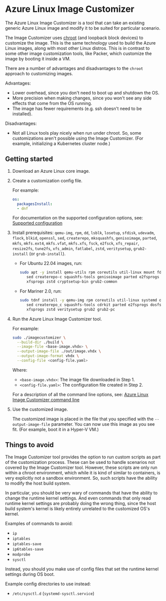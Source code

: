 # Azure Linux Image Customizer

The Azure Linux Image Customizer is a tool that can take an existing generic Azure Linux
image and modify it to be suited for particular scenario.

The Image Customizer uses [chroot](https://en.wikipedia.org/wiki/Chroot) (and loopback
block devices) to customize the image.
This is the same technology used to build the Azure Linux images, along with most other
Linux distros.
This is in contrast to some other image customization tools, like Packer, which
customize the image by booting it inside a VM.

There are a number of advantages and disadvantages to the `chroot` approach to
customizing images.

Advantages:

- Lower overhead, since you don't need to boot up and shutdown the OS.
- More precision when making changes, since you won't see any side effects that come
  from the OS running.
- The image has fewer requirements (e.g. ssh doesn't need to be installed).

Disadvantages:

- Not all Linux tools play nicely when run under chroot.
  So, some customizations aren't possible using the Image Customizer.
  (For example, initializing a Kubernetes cluster node.)

## Getting started

1. Download an Azure Linux core image.

2. Create a customization config file.

   For example:

    ```yaml
    os:
      packagesInstall:
      - dnf
    ```

   For documentation on the supported configuration options, see:
   [Supported configuration](./configuration.md)

3. Install prerequisites: `qemu-img`, `rpm`, `dd`, `lsblk`, `losetup`, `sfdisk`,
   `udevadm`, `flock`, `blkid`, `openssl`, `sed`, `createrepo`, `mksquashfs`,
   `genisoimage`, `parted`, `mkfs`, `mkfs.ext4`, `mkfs.vfat`, `mkfs.xfs`, `fsck`,
   `e2fsck`, `xfs_repair`, `resize2fs`, `tune2fs`, `xfs_admin`, `fatlabel`, `zstd`,
   `veritysetup`, `grub2-install` (or `grub-install`).

   - For Ubuntu 22.04 images, run:

     ```bash
     sudo apt -y install qemu-utils rpm coreutils util-linux mount fdisk udev openssl \
        sed createrepo-c squashfs-tools genisoimage parted e2fsprogs dosfstools \
        xfsprogs zstd cryptsetup-bin grub2-common
     ```

   - For Mariner 2.0, run:

     ```bash
     sudo tdnf install -y qemu-img rpm coreutils util-linux systemd openssl \
        sed createrepo_c squashfs-tools cdrkit parted e2fsprogs dosfstools \
        xfsprogs zstd veritysetup grub2 grub2-pc
     ```

4. Run the Azure Linux Image Customizer tool.

   For example:

    ```bash
    sudo ./imagecustomizer \
      --build-dir ./build \
      --image-file <base-image.vhdx> \
      --output-image-file ./out/image.vhdx \
      --output-image-format vhdx \
      --config-file <config-file.yaml>
    ```

   Where:

   - `<base-image.vhdx>`: The image file downloaded in Step 1.
   - `<config-file.yaml>`: The configuration file created in Step 2.

   For a description of all the command line options, see:
   [Azure Linux Image Customizer command line](./cli.md)

5. Use the customized image.

   The customized image is placed in the file that you specified with the
   `--output-image-file` parameter. You can now use this image as you see fit.
   (For example, boot it in a Hyper-V VM.)

## Things to avoid

The Image Customizer tool provides the option to run custom scripts as part of the
customization process.
These can be used to handle scenarios not covered by the Image Customizer tool.
However, these scripts are only run within a chroot environment, which while it is kind
of similar to containers, is very explicitly not a sandbox environment.
So, such scripts have the ability to modify the host build system.

In particular, you should be very wary of commands that have the ability to change the
runtime kernel settings.
And even commands that only read runtime kernel settings are probably doing the wrong
thing, since the host build system's kernel is likely entirely unrelated to the
customized OS's kernel.

Examples of commands to avoid:

- `ip`
- `iptables`
- `iptables-save`
- `ip6tables-save`
- `modprobe`
- `sysctl`

Instead, you should you make use of config files that set the runtime kernel settings
during OS boot.

Example config directories to use instead:

- `/etc/sysctl.d` (`systemd-sysctl.service`)
